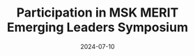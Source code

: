 ---
title: "Participation in MSK MERIT Emerging Leaders Symposium"

event: MSK MERIT Emerging Leaders Symposium

location: MSK Cancer Center
address:
  city: New York
  region: New York
  country: USA

# Talk start and end times.
#   End time can optionally be hidden by prefixing the line with `#`.
date: '2024-07-10'
date_end: '2024-07-11'
all_day: true

# Schedule page publish date (NOT talk date).
publishDate: '2024-07-12T00:00:00Z'

featured: true

image:
  caption: 'Image credit: MSK Scientific Training and Education Team'
  focal_point: Right

#links:
#  - icon: twitter
#    icon_pack: fab
#    name: Follow
#    url: https://twitter.com/georgecushen
#url_code: 'https://github.com'
#url_pdf: ''
#url_slides: 'https://slideshare.net'
#url_video: 'https://youtube.com'

# Markdown Slides (optional).
#   Associate this talk with Markdown slides.
#   Simply enter your slide deck's filename without extension.
#   E.g. `slides = "example-slides"` references `content/slides/example-slides.md`.
#   Otherwise, set `slides = ""`.
slides: ""

# Projects (optional).
#   Associate this post with one or more of your projects.
#   Simply enter your project's folder or file name without extension.
#   E.g. `projects = ["internal-project"]` references `content/project/deep-learning/index.md`.
#   Otherwise, set `projects = []`.
#projects:
#  - example
---
